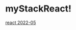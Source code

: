 # myStackReact!
[react 2022-05](https://user-images.githubusercontent.com/78349294/167270729-f45deebf-2978-4c49-9071-dd0cfd3f3bbf.png)
